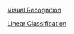 [Visual Recognition](https://cs231n.github.io/classification/)

[Linear Classification](https://cs231n.github.io/linear-classify/)